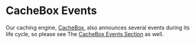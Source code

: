 # CacheBox Events

Our caching engine, [CacheBox](http://cachebox.ortusbooks.com/content/cachebox_event_model/index.html), also announces several events during its life cycle, so please see The [CacheBox Events Section](http://cachebox.ortusbooks.com/content/cachebox_event_model/index.html) as well.

